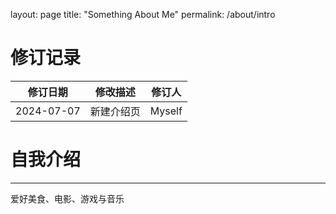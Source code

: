 layout: page
title: "Something About Me"
permalink: /about/intro

# 修订记录

| 修订日期   | 修改描述                                      | 修订人  |
| ---------- | ------------------------------------------- | ------- |
| 2024-07-07 | 新建介绍页                                   |  Myself |




# 自我介绍

---

爱好美食、电影、游戏与音乐 

